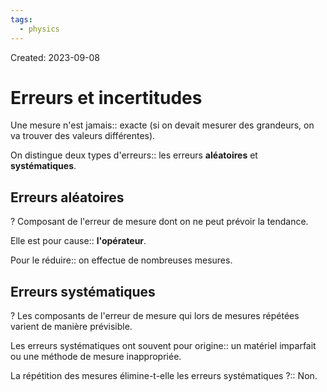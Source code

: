 ```yaml
---
tags:
  - physics
---
```

Created: 2023-09-08

# Erreurs et incertitudes
Une mesure n'est jamais:: exacte (si on devait mesurer des grandeurs, on va trouver des valeurs différentes).
<!--SR:!2023-09-18,4,230-->

On distingue deux types d'erreurs:: les erreurs **aléatoires** et **systématiques**.
<!--SR:!2023-09-24,10,250-->

## Erreurs aléatoires
?
Composant de l'erreur de mesure dont on ne peut prévoir la tendance.
<!--SR:!2023-09-17,2,210-->

Elle est pour cause:: **l'opérateur**. 
<!--SR:!2023-09-23,9,250-->

Pour le réduire:: on effectue de nombreuses mesures.
<!--SR:!2023-09-22,8,250-->

## Erreurs systématiques
?
Les composants de l'erreur de mesure qui lors de mesures répétées varient de manière prévisible.
<!--SR:!2023-09-20,6,246-->

Les erreurs systématiques ont souvent pour origine:: un matériel imparfait ou une méthode de mesure inappropriée.
<!--SR:!2023-09-21,5,230-->

La répétition des mesures élimine-t-elle les erreurs systématiques ?:: Non.
<!--SR:!2023-09-21,6,227-->

